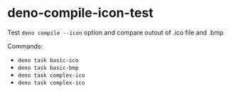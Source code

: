 # deno-compile-icon-test

Test `deno compile --icon` option and compare outout of .ico file and .bmp

Commands:

- `deno task basic-ico`
- `deno task basic-bmp`
- `deno task complex-ico`
- `deno task complex-ico`
